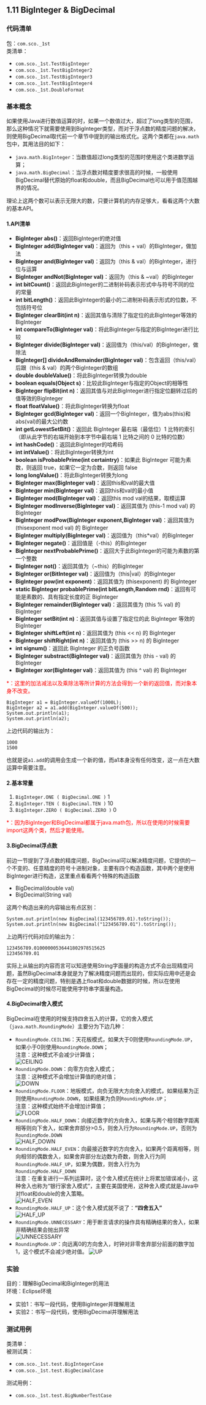 ## 1.11 BigInteger & BigDecimal

### __代码清单__
包：`com.sco._1st`<br/>
类清单：<br/>

* `com.sco._1st.TestBigInteger`
* `com.sco._1st.TestBigInteger2`
* `com.sco._1st.TestBigInteger3`
* `com.sco._1st.TestBigInteger4`
* `com.sco._1st.DoubleFormat`

### __基本概念__
如果使用Java进行数值运算的时，如果一个数值过大，超过了long类型的范围，那么这种情况下就需要使用到BigInteger类型，而对于浮点数的精度问题的解决，则使用BigDecimal取代前一个章节中提到的输出格式化。这两个类都在`java.math`包中，其用法目的如下：

* `java.math.BigInteger`：当数值超过long类型的范围时使用这个类进数学运算；
* `java.math.BigDecimal`：当浮点数对精度要求很高的时候，一般使用BigDecimal替代原始的float和double，而且BigDecimal也可以用于值范围越界的情况。

理论上这两个数可以表示无限大的数，只要计算机的内存足够大，看看这两个大数的基本API。

#### __1.API清单__

* __BigInteger abs()__：返回BigInteger的绝对值
* __BigInteger add(BigInteger val)__：返回为（this + val）的BigInteger，做加法
* __BigInteger and(BigInteger val)__：返回为（this & val）的BigInteger，进行位与运算
* __BigInteger andNot(BigInteger val)__：返回为（this & ~val）的BigInteger
* __int bitCount()__：返回此BigInteger的二进制补码表示形式中与符号不同的位的常量
* __int bitLength()__：返回此BigInteger的最小的二进制补码表示形式的位数，不包括符号位
* __BigInteger clearBit(int n)__：返回其值与清除了指定位的此BigInteger等效的BigInteger
* __int compareTo(BigInteger val)__：将此BigInteger与指定的BigInteger进行比较
* __BigInteger divide(BigInteger val)__：返回值为（this/val）的BigInteger，做除法
* __BigInteger[] divideAndRemainder(BigInteger val)__：包含返回（this/val）后跟（this & val）的两个BigInteger的数组
* __double doubleValue()__：将此BigInteger转换为double
* __boolean equals(Object s)__：比较此BigInteger与指定的Object的相等性
* __BigInteger flipBit(int n)__：返回其值与对此BigInteger进行指定位翻转过后的值等效的BigInteger
* __float floatValue()__：将此BigInteger转换为float
* __BigInteger gcd(BigInteger val)__：返回一个BigInteger，值为abs(this)和abs(val)的最大公约数
* __int getLowestSetBit()__：返回此 BigInteger 最右端（最低位）1 比特的索引（即从此字节的右端开始到本字节中最右端 1 比特之间的 0 比特的位数）
* __int hashCode()__：返回此BigInteger的哈希码
* __int intValue()__：将此BigInteger转换为int
* __boolean isProbablePrime(int certaintry)__：如果此 BigInteger 可能为素数，则返回 true，如果它一定为合数，则返回 false
* __long longValue()__：将此BigInteger转换为long
* __BigInteger max(BigInteger val)__：返回this和val的最大值
* __BigInteger min(BigInteger val)__：返回this和val的最小值
* __BigInteger mod(BigInteger val)__：返回this mod val的结果，取模运算
* __BigInteger modInverse(BigInteger val)__：返回其值为 (this-1 mod val) 的 BigInteger
* __BigInteger modPow(BigInteger exponent,BigInteger val)__：返回其值为 (thisexponent mod val) 的 BigInteger
* __BigInteger multiply(BigInteger val)__：返回值为（this*val）的BigInteger
* __BigInteger negate()__：返回值是（-this）的BigInteger
* __BigInteger nextProbablePrime()__：返回大于此BigInteger的可能为素数的第一个整数
* __BigInteger not()__：返回其值为（~this）的BigInteger
* __BigInteger or(BitInteger val)__：返回值为（this|val）的BigInteger
* __BigInteger pow(int exponent)__：返回其值为 (thisexponent) 的 BigInteger
* __static BigInteger probablePrime(int bitLength,Random rnd)__：返回有可能是素数的、具有指定长度的正 BigInteger
* __BigInteger remainder(BigInteger val)__：返回其值为 (this % val) 的 BigInteger
* __BigInteger setBit(int n)__：返回其值与设置了指定位的此 BigInteger 等效的 BigInteger
* __BigInteger shiftLeft(int n)__：返回其值为 (this << n) 的 BigInteger
* __BigInteger shiftRight(int n)__：返回其值为 (this >> n) 的 BigInteger
* __int signum()__：返回此 BigInteger 的正负号函数
* __BigInteger substract(BigInteger val)__：返回其值为 (this - val) 的 BigInteger
* __BigInteger xor(BigInteger val)__：返回其值为 (this ^ val) 的 BigInteger

<font style="color:red">*：这里的加法减法以及乘除法等所计算的方法会得到一个新的返回值，而对象本身不改变。</font>

	BigInteger a1 = BigInteger.valueOf(1000L);
	BigInteger a2 = a1.add(BigInteger.valueOf(500));
	System.out.println(a1);
	System.out.println(a2);
上边代码的输出为：

	1000
	1500
也就是说`a1.add`的调用会生成一个新的值，而a1本身没有任何改变，这一点在大数运算中需要注意。

#### __2.基本常量__

1. `BigInteger.ONE ( BigDecimal.ONE )` 1
2. `BigInteger.TEN ( BigDecimal.TEN )` 10
3. `BigInteger.ZERO ( BigDecimal.ZERO )` 0

<font style="color:red">*：因为BigInteger和BigDecimal都属于java.math包，所以在使用的时候需要import这两个类，然后才能使用。</font>

#### __3.BigDecimal浮点数__
前边一节提到了浮点数的精度问题，BigDecimal可以解决精度问题，它提供的一个不变的、任意精度的符号十进制对象，主要有四个构造函数，其中两个是使用BigInteger进行构造，这里重点看看两个特殊的构造函数

* BigDecimal(double val)
* BigDecimal(String val)

这两个构造出来的内容输出有点区别：

	System.out.println(new BigDecimal(123456789.01).toString());
    System.out.println(new BigDecimal("123456789.01").toString());
上边两行代码对应的输出为：

	123456789.01000000536441802978515625
	123456789.01
实际上从输出的内容而言可以知道使用String字面量的构造方式不会出现精度问题，虽然BigDecimal本身就是为了解决精度问题而出现的，但实际应用中还是会存在一定的精度问题，特别是遇上float和double数据的时候，所以在使用BigDecimal的时候尽可能使用字符串字面量构造。

#### __4.BigDecimal舍入模式__
BigDecimal在使用的时候支持四舍五入的计算，它的舍入模式（`java.math.RoundingMode`）主要分为下边几种：

* `RoundingMode.CEILING`：天花板模式，如果大于0则使用`RoundingMode.UP`，如果小于0则使用`RoundingMode.DOWN`；<br/>注意：这种模式不会减少计算值；<br/>
![CEILING](img/1.11-1.JPG)
* `RoundingMode.DOWN`：向零方向舍入模式；<br/>注意：这种模式不会增加计算值的绝对值；<br/>
![DOWN](img/1.11-2.JPG)
* `RoundingMode.FLOOR`：地板模式，向负无限大方向舍入的模式，如果结果为正则使用`RoundingMode.DOWN`，如果结果为负则`RoundingMode.UP`；<br/>注意：这种模式始终不会增加计算值；<br/>
![FLOOR](img/1.11-3.JPG)
* `RoundingMode.HALF_DOWN`：向接近数字的方向舍入，如果与两个相邻数字距离相等则向下舍入，如果舍弃部分>0.5，则舍入行为`RoundingMode.UP`，否则为`RoundingMode.DOWN`<br/>
![HALF_DOWN](img/1.11-4.JPG)
* `RoundingMode.HALF_EVEN`：向最接近数字的方向舍入，如果两个距离相等，则向相邻的偶数舍入，如果舍弃部分左边数为奇数，则舍入行为同`RoundingMode.HALF_UP`，如果为偶数，则舍入行为为`RoundingMode.HALF_DOWN`<br/>
注意：在重复进行一系列运算时，这个舍入模式在统计上将累加错误减小，这种舍入也称为“银行家舍入模式”，主要在美国使用，这种舍入模式就是Java中对float和double的舍入策略。<br/>
![HALF_EVEN](img/1.11-5.JPG)
* `RoundingMode.HALF_UP`：这个舍入模式就不说了：__“四舍五入”__<br/>
![HALF_UP](img/1.11-6.JPG)
* `RoundingMode.UNNECESSARY`：用于断言请求的操作具有精确结果的舍入，如果非精确结果会抛出异常<br/>
![UNNECESSARY](img/1.11-7.JPG)
* `RoundingMode.UP`：向远离0的方向舍入，时钟对非零舍弃部分前面的数字加1，这个模式不会减少绝对值。
![UP](img/1.11-8.JPG)

### __实验__

目的：理解BigDecimal和BigInteger的用法<br/>
环境：Eclipse环境

* 实验1：书写一段代码，使用BigInteger并理解用法
* 实验2：书写一段代码，使用BigDecimal并理解用法

### __测试用例__
类清单：<br/>
被测试类：

* `com.sco._1st.test.BigIntegerCase`
* `com.sco._1st.test.BigDecimalCase`

测试用例：

* `com.sco._1st.test.BigNumberTestCase`
